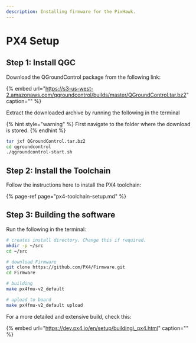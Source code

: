 ```yaml
---
description: Installing firmware for the PixHawk.
---
```


# PX4 Setup

## Step 1: Install QGC

Download the QGroundControl package from the following link:

{% embed url="https://s3-us-west-2.amazonaws.com/qgroundcontrol/builds/master/QGroundControl.tar.bz2" caption="" %}

Extract the downloaded archive by running the following in the terminal

{% hint style="warning" %}
First navigate to the folder where the download is stored.
{% endhint %}

```bash
tar jxf QGroundControl.tar.bz2
cd qgroundcontrol
./qgroundcontrol-start.sh
```

## Step 2: Install the Toolchain

Follow the instructions here to install the PX4 toolchain:

{% page-ref page="px4-toolchain-setup.md" %}

## Step 3: Building the software

Run the following in the terminal:

```bash
# creates install directory. Change this if required.
mkdir -p ~/src
cd ~/src

# download Firmware
git clone https://github.com/PX4/Firmware.git
cd Firmware

# building
make px4fmu-v2_default

# upload to board
make px4fmu-v2_default upload
```

For a more detailed and extensive build, check this:

{% embed url="https://dev.px4.io/en/setup/building\_px4.html" caption="" %}

